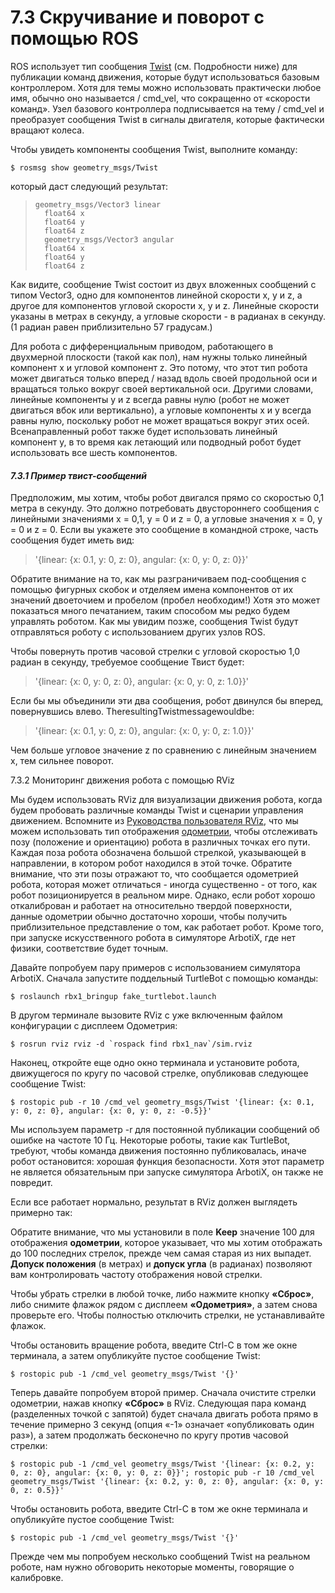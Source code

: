 # 7.3 Скручивание и поворот с помощью ROS

ROS использует тип сообщения [Twist](http://www.ros.org/doc/api/geometry_msgs/html/msg/Twist.html) \(см. Подробности ниже\) для публикации команд движения, которые будут использоваться базовым контроллером. Хотя для темы можно использовать практически любое имя, обычно оно называется / cmd\_vel, что сокращенно от «скорости команд». Узел базового контроллера подписывается на тему / cmd\_vel и преобразует сообщения Twist в сигналы двигателя, которые фактически вращают колеса. 

Чтобы увидеть компоненты сообщения Twist, выполните команду:

```text
$ rosmsg show geometry_msgs/Twist
```

который даст следующий результат:



> ```text
> geometry_msgs/Vector3 linear
>   float64 x
>   float64 y
>   float64 z
>   geometry_msgs/Vector3 angular
>   float64 x
>   float64 y
>   float64 z
> ```

Как видите, сообщение Twist состоит из двух вложенных сообщений с типом Vector3, одно для компонентов линейной скорости x, y и z, а другое для компонентов угловой скорости x, y и z. Линейные скорости указаны в метрах в секунду, а угловые скорости - в радианах в секунду. \(1 радиан равен приблизительно 57 градусам.\) 

Для робота с дифференциальным приводом, работающего в двухмерной плоскости \(такой как пол\), нам нужны только линейный компонент x и угловой компонент z. Это потому, что этот тип робота может двигаться только вперед / назад вдоль своей продольной оси и вращаться только вокруг своей вертикальной оси. Другими словами, линейные компоненты y и z всегда равны нулю \(робот не может двигаться вбок или вертикально\), а угловые компоненты x и y всегда равны нулю, поскольку робот не может вращаться вокруг этих осей. Всенаправленный робот также будет использовать линейный компонент y, в то время как летающий или подводный робот будет использовать все шесть компонентов.

#### _**7.3.1 Пример твист-сообщений**_

 Предположим, мы хотим, чтобы робот двигался прямо со скоростью 0,1 метра в секунду. Это должно потребовать двустороннего сообщения с линейными значениями x = 0,1, y = 0 и z = 0, а угловые значения x = 0, y = 0 и z = 0. Если вы укажете это сообщение в командной строке, часть сообщения будет иметь вид:

> '{linear: {x: 0.1, y: 0, z: 0}, angular: {x: 0, y: 0, z: 0}}'

Обратите внимание на то, как мы разграничиваем под-сообщения с помощью фигурных скобок и отделяем имена компонентов от их значений двоеточием и пробелом \(пробел необходим!\) Хотя это может показаться много печатанием, таким способом мы редко будем управлять роботом. Как мы увидим позже, сообщения Twist будут отправляться роботу с использованием других узлов ROS. 

Чтобы повернуть против часовой стрелки с угловой скоростью 1,0 радиан в секунду, требуемое сообщение Твист будет:

> '{linear: {x: 0, y: 0, z: 0}, angular: {x: 0, y: 0, z: 1.0}}'

 Если бы мы объединили эти два сообщения, робот двинулся бы вперед, повернувшись влево. TheresultingTwistmessagewouldbe:

> '{linear: {x: 0.1, y: 0, z: 0}, angular: {x: 0, y: 0, z: 1.0}}'

 Чем больше угловое значение z по сравнению с линейным значением x, тем сильнее поворот.

7.3.2 Мониторинг движения робота с помощью RViz 

Мы будем использовать RViz для визуализации движения робота, когда будем пробовать различные команды Twist и сценарии управления движением. Вспомните из [Руководства пользователя RViz](http://docs.ros.org/indigo/api/rviz/html/user_guide/), что мы можем использовать тип отображения [одометрии](http://wiki.ros.org/rviz/DisplayTypes/Odometry), чтобы отслеживать позу \(положение и ориентацию\) робота в различных точках его пути. Каждая поза робота обозначена большой стрелкой, указывающей в направлении, в котором робот находился в этой точке. Обратите внимание, что эти позы отражают то, что сообщается одометрией робота, которая может отличаться - иногда существенно - от того, как робот позиционируется в реальном мире. Однако, если робот хорошо откалиброван и работает на относительно твердой поверхности, данные одометрии обычно достаточно хороши, чтобы получить приблизительное представление о том, как работает робот. Кроме того, при запуске искусственного робота в симуляторе ArbotiX, где нет физики, соответствие будет точным. 

Давайте попробуем пару примеров с использованием симулятора ArbotiX. Сначала запустите поддельный TurtleBot с помощью команды:

```text
$ roslaunch rbx1_bringup fake_turtlebot.launch
```

В другом терминале вызовите RViz с уже включенным файлом конфигурации с дисплеем Одометрия: 

```text
$ rosrun rviz rviz -d `rospack find rbx1_nav`/sim.rviz
```

Наконец, откройте еще одно окно терминала и установите робота, движущегося по кругу по часовой стрелке, опубликовав следующее сообщение Twist: 

```text
$ rostopic pub -r 10 /cmd_vel geometry_msgs/Twist '{linear: {x: 0.1, y: 0, z: 0}, angular: {x: 0, y: 0, z: -0.5}}'
```

Мы используем параметр -r для постоянной публикации сообщений об ошибке на частоте 10 Гц. Некоторые роботы, такие как TurtleBot, требуют, чтобы команда движения постоянно публиковалась, иначе робот остановится: хорошая функция безопасности. Хотя этот параметр не является обязательным при запуске симулятора ArbotiX, он также не повредит. 

Если все работает нормально, результат в RViz должен выглядеть примерно так:

Обратите внимание, что мы установили в поле **Keep** значение 100 для отображения **одометрии**, которое указывает, что мы хотим отображать до 100 последних стрелок, прежде чем самая старая из них выпадет. **Допуск положения** \(в метрах\) и **допуск угла** \(в радианах\) позволяют вам контролировать частоту отображения новой стрелки. 

Чтобы убрать стрелки в любой точке, либо нажмите кнопку **«Сброс»**, либо снимите флажок рядом с дисплеем **«Одометрия»**, а затем снова проверьте его. Чтобы полностью отключить стрелки, не устанавливайте флажок.

 Чтобы остановить вращение робота, введите Ctrl-C в том же окне терминала, а затем опубликуйте пустое сообщение Twist:

```text
$ rostopic pub -1 /cmd_vel geometry_msgs/Twist '{}'
```

Теперь давайте попробуем второй пример. Сначала очистите стрелки одометрии, нажав кнопку **«Сброс»** в RViz. Следующая пара команд \(разделенных точкой с запятой\) будет сначала двигать робота прямо в течение примерно 3 секунд \(опция «-1» означает «опубликовать один раз»\), а затем продолжать бесконечно по кругу против часовой стрелки:

```text
$ rostopic pub -1 /cmd_vel geometry_msgs/Twist '{linear: {x: 0.2, y: 0, z: 0}, angular: {x: 0, y: 0, z: 0}}'; rostopic pub -r 10 /cmd_vel geometry_msgs/Twist '{linear: {x: 0.2, y: 0, z: 0}, angular: {x: 0, y: 0, z: 0.5}}'
```

Чтобы остановить робота, введите Ctrl-C в том же окне терминала и опубликуйте пустое сообщение Twist: 

```text
$ rostopic pub -1 /cmd_vel geometry_msgs/Twist '{}'
```

Прежде чем мы попробуем несколько сообщений Twist на реальном роботе, нам нужно обговорить некоторые моменты, говорящие о калибровке.

